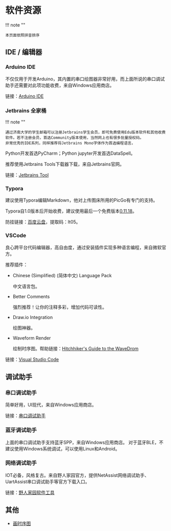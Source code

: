 # 软件资源

!!! note ""

    本页面依照拼音排序

## IDE / 编辑器

### Arduino IDE

不仅仅用于开发Arduino，其内置的串口绘图器非常好用，而上面所说的串口调试助手还需要对此项功能收费，来自Windows应用商店。

链接：[Arduino IDE](https://www.microsoft.com/zh-cn/p/arduino-ide/9nblggh4rsd8#activetab=pivot:overviewtab)

### Jetbrains 全家桶

!!! note ""
    
    通过济南大学的学生邮箱可以注册Jetbrains学生会员，即可免费使用Edu版本软件和其他收费软件。若不注册会员，首选Community版本使用，当然网上也有很多批量授权码。
    非常优秀的IDE系列，同样推荐将Jetbrains Mono字体作为首选编程语言。

Python开发首选PyCharm；Python jupyter开发首选DataSpell。

推荐使用Jetbrains Tools下载器下载，来自Jetbrains官网。

链接：[Jetbrains Tool](https://www.jetbrains.com/toolbox-app/)

### Typora

建议使用Typora编辑Markdown，他对上传图床所用的PicGo有专门的支持。

Typora自1.0版本后开始收费，建议使用最后一个免费版本[0.11.18](https://www.jianshu.com/p/a80af3a01e1a)。

防挂链接：[百度云盘](https://pan.baidu.com/s/19JNVF8wrxRnDnxqDEo3Vug)，提取码：lt05。

### VSCode

良心跨平台代码编辑器，高自由度，通过安装插件实现多种语言编程，来自微软官方。

推荐插件：

+ Chinese (Simplified) (简体中文) Language Pack

  中文语言包。
+ Better Comments

  强烈推荐！让你的注释多彩，增加代码可读性。
+ Draw.io Integration

  绘图神器。
+ Waveform Render

  绘制时序图。帮助链接：[Hitchhiker's Guide to the WaveDrom](https://wavedrom.com/tutorial.html)

链接：[Visual Studio Code](https://code.visualstudio.com/)

## 调试助手

### 串口调试助手

简单好用，UI现代，来自Windows应用商店。

链接：[串口调试助手](https://www.microsoft.com/zh-cn/p/%e4%b8%b2%e5%8f%a3%e8%b0%83%e8%af%95%e5%8a%a9%e6%89%8b/9nblggh43hdm?activetab=pivot:overviewtab)

### 蓝牙调试助手

上面的串口调试助手支持蓝牙SPP，来自Windows应用商店。 对于蓝牙BLE，不建议使用Windows系统调试，可以使用Linux和Android。

### 网络调试助手

IOT必备，风格复古。来自野人家园官方，提供NetAssist网络调试助手、UartAssist串口调试助手等官方下载入口。

链接：[野人家园软件工具](http://www.cmsoft.cn/software.html?cid=0&sort=1&key=)

## 其他

+ [画时序图](https://mbb.eet-china.com/forum/topic/32409_1_1.html)
